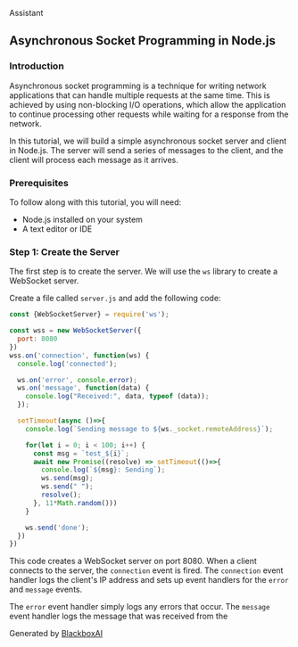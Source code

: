  Assistant
## Asynchronous Socket Programming in Node.js

### Introduction

Asynchronous socket programming is a technique for writing network applications that can handle multiple requests at the same time. This is achieved by using non-blocking I/O operations, which allow the application to continue processing other requests while waiting for a response from the network.

In this tutorial, we will build a simple asynchronous socket server and client in Node.js. The server will send a series of messages to the client, and the client will process each message as it arrives.

### Prerequisites

To follow along with this tutorial, you will need:

* Node.js installed on your system
* A text editor or IDE

### Step 1: Create the Server

The first step is to create the server. We will use the `ws` library to create a WebSocket server.

Create a file called `server.js` and add the following code:

```javascript
const {WebSocketServer} = require('ws');

const wss = new WebSocketServer({
  port: 8080
})
wss.on('connection', function(ws) {
  console.log('connected');

  ws.on('error', console.error);
  ws.on('message', function(data) {
    console.log("Received:", data, typeof (data));
  });

  setTimeout(async ()=>{
    console.log(`Sending message to ${ws._socket.remoteAddress}`);

    for(let i = 0; i < 100; i++) {
      const msg = `test_${i}`;
      await new Promise((resolve) => setTimeout(()=>{
        console.log(`${msg}: Sending`);
        ws.send(msg);
        ws.send(" ");
        resolve();
      }, 11*Math.random()))
    }

    ws.send('done');
  })
})
```

This code creates a WebSocket server on port 8080. When a client connects to the server, the `connection` event is fired. The `connection` event handler logs the client's IP address and sets up event handlers for the `error` and `message` events.

The `error` event handler simply logs any errors that occur. The `message` event handler logs the message that was received from the

Generated by [BlackboxAI](https://www.useblackbox.ai)